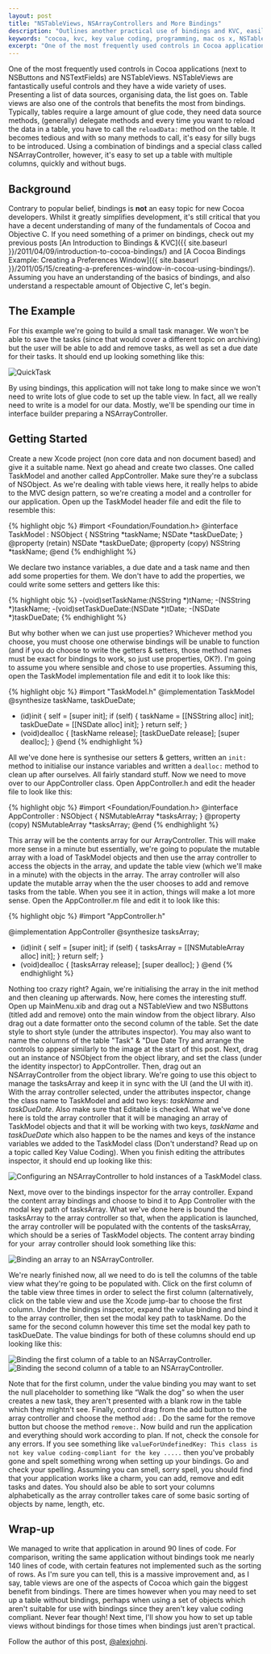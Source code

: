 ```yaml
---
layout: post
title: "NSTableViews, NSArrayControllers and More Bindings"
description: "Outlines another practical use of bindings and KVC, easily setting up a table using bindings to control the data source and delegate."
keywords: "cocoa, kvc, key value coding, programming, mac os x, NSTableView, NSArrayController, bindings"
excerpt: "One of the most frequently used controls in Cocoa applications (next to NSButtons and NSTextFields) are NSTableViews. NSTableViews are fantastically useful controls and they have a wide variety of uses. Presenting a list of data sources, organising data, the list goes on. Table views are also one of the controls that benefits the most from bindings. Typically, tables require a large amount of glue code, they need data source methods, (generally) delegate methods and every time you want to reload the data in a table, you have to call the <code>reloadData:</code> method on the table. It becomes tedious and with so many methods to call, it's easy for silly bugs to be introduced. Using a combination of bindings and a special class called NSArrayController, however, it's easy to set up a table with multiple columns, quickly and without bugs."
---
```


One of the most frequently used controls in Cocoa applications (next to NSButtons and NSTextFields) are NSTableViews. NSTableViews are fantastically useful controls and they have a wide variety of uses. Presenting a list of data sources, organising data, the list goes on. Table views are also one of the controls that benefits the most from bindings. Typically, tables require a large amount of glue code, they need data source methods, (generally) delegate methods and every time you want to reload the data in a table, you have to call the <code>reloadData:</code> method on the table. It becomes tedious and with so many methods to call, it's easy for silly bugs to be introduced. Using a combination of bindings and a special class called NSArrayController, however, it's easy to set up a table with multiple columns, quickly and without bugs.

<!--more-->

## Background

Contrary to popular belief, bindings is **not** an easy topic for new Cocoa developers. Whilst it greatly simplifies development, it's still critical that you have a decent understanding of many of the fundamentals of Cocoa and Objective C. If you need something of a primer on bindings, check out my previous posts [An Introduction to Bindings & KVC]({{ site.baseurl }}/2011/04/09/introduction-to-cocoa-bindings/) and [A Cocoa Bindings Example: Creating a Preferences Window]({{ site.baseurl }}/2011/05/15/creating-a-preferences-window-in-cocoa-using-bindings/). Assuming you have an understanding of the basics of bindings, and also understand a respectable amount of Objective C, let's begin.

## The Example

For this example we're going to build a small task manager. We won't be able to save the tasks (since that would cover a different topic on archiving) but the user will be able to add and remove tasks, as well as set a due date for their tasks. It should end up looking something like this:

<img title="QuickTask_example_screen.png" src="{{ site.baseurl }}/images/posts/2011/07/NSTableViewsNSArrayControllersandMoreBindings/quicktask_example_screen.png" alt="QuickTask"/>

By using bindings, this application will not take long to make since we won't need to write lots of glue code to set up the table view. In fact, all we really need to write is a model for our data. Mostly, we'll be spending our time in interface builder preparing a NSArrayController.

## Getting Started

Create a new Xcode project (non core data and non document based) and give it a suitable name. Next go ahead and create two classes. One called TaskModel and another called AppController. Make sure they're a subclass of NSObject. As we're dealing with table views here, it really helps to abide to the MVC design pattern, so we're creating a model and a controller for our application. Open up the TaskModel header file and edit the file to resemble this:

{% highlight objc %}
#import <Foundation/Foundation.h>
@interface TaskModel : NSObject {
	NSString *taskName;
	NSDate *taskDueDate;
}
@property (retain) NSDate *taskDueDate;
@property (copy) NSString *taskName;
@end
{% endhighlight %}

We declare two instance variables, a due date and a task name and then add some properties for them. We don't have to add the properties, we could write some setters and getters like this:

{% highlight objc %}
-(void)setTaskName:(NSString *)tName;
-(NSString *)taskName;
-(void)setTaskDueDate:(NSDate *)tDate;
-(NSDate *)taskDueDate;
{% endhighlight %}

But why bother when we can just use properties? Whichever method you choose, you must choose one otherwise bindings will be unable to function (and if you do choose to write the getters &amp; setters, those method names must be exact for bindings to work, so just use properties, OK?). I'm going to assume you where sensible and chose to use properties. Assuming this, open the TaskModel implementation file and edit it to look like this:

{% highlight objc %}
#import "TaskModel.h"
@implementation TaskModel
@synthesize taskName, taskDueDate;
- (id)init {
	self = [super init];
	if (self) {
		taskName = [[NSString alloc] init];
		taskDueDate = [[NSDate alloc] init];
	}
return self;
}
- (void)dealloc {
	[taskName release];
	[taskDueDate release];
	[super dealloc];
}
@end
{% endhighlight %}

All we've done here is synthesise our setters &amp; getters, written an `init:` method to initialise our instance variables and written a `dealloc:` method to clean up after ourselves. All fairly standard stuff. Now we need to move over to our AppController class. Open AppController.h and edit the header file to look like this:

{% highlight objc %}
#import <Foundation/Foundation.h>
@interface AppController : NSObject {
	NSMutableArray *tasksArray;
}
@property (copy) NSMutableArray *tasksArray;
@end
{% endhighlight %}

This array will be the contents array for our ArrayController. This will make more sense in a minute but essentially, we're going to populate the mutable array with a load of TaskModel objects and then use the array controller to access the objects in the array, and update the table view (which we'll make in a minute) with the objects in the array. The array controller will also update the mutable array when the the user chooses to add and remove tasks from the table. When you see it in action, things will make a lot more sense. Open the AppController.m file and edit it to look like this:

{% highlight objc %}
#import "AppController.h"

@implementation AppController
@synthesize tasksArray;

- (id)init {
	self = [super init];
	if (self) {
		tasksArray = [[NSMutableArray alloc] init];
	}
	return self;
}
- (void)dealloc {
	[tasksArray release];
	[super dealloc];
}
@end
{% endhighlight %}

Nothing too crazy right? Again, we're initialising the array in the init method and then cleaning up afterwards. Now, here comes the interesting stuff. Open up MainMenu.xib and drag out a NSTableView and two NSButtons (titled add and remove) onto the main window from the object library. Also drag out a date formatter onto the second column of the table. Set the date style to short style (under the attributes inspector). You may also want to name the columns of the table "Task" &amp; "Due Date Try and arrange the controls to appear similarly to the image at the start of this post. Next, drag out an instance of NSObject from the object library, and set the class (under the identity inspector) to AppController. Then, drag out an NSArrayController from the object library. We're going to use this object to manage the tasksArray and keep it in sync with the UI (and the UI with it). With the array controller selected, under the attributes inspector, change the class name to TaskModel and add two keys: *taskName* and *taskDueDate*. Also make sure that Editable is checked. What we've done here is told the array controller that it will be managing an array of TaskModel objects and that it will be working with two keys, *taskName* and *taskDueDate* which also happen to be the names and keys of the instance variables we added to the TaskModel class (Don't understand? Read up on a topic called Key Value Coding). When you finish editing the attributes inspector, it should end up looking like this:

<img title="Screen shot 2011-07-13 at 19.46.37.png" src="{{ site.baseurl }}/images/posts/2011/07/NSTableViewsNSArrayControllersandMoreBindings/screen-shot-2011-07-13-at-19-46-37.png" alt="Configuring an NSArrayController to hold instances of a TaskModel class." />

Next, move over to the bindings inspector for the array controller. Expand the content array bindings and choose to bind it to App Controller with the modal key path of tasksArray. What we've done here is bound the tasksArray to the array controller so that, when the application is launched, the array controller will be populated with the contents of the tasksArray, which should be a series of TaskModel objects. The content array binding for your  array controller should look something like this:

<img title="Screen shot 2011-07-13 at 19.49.45.png" src="{{ site.baseurl }}/images/posts/2011/07/NSTableViewsNSArrayControllersandMoreBindings/screen-shot-2011-07-13-at-19-49-45.png" alt="Binding an array to an NSArrayController." />

We're nearly finished now, all we need to do is tell the columns of the table view what they're going to be populated with. Click on the first column of the table view three times in order to select the first column (alternatively, click on the table view and use the Xcode jump-bar to choose the first column. Under the bindings inspector, expand the value binding and bind it to the array controller, then set the modal key path to taskName. Do the same for the second column however this time set the modal key path to taskDueDate. The value bindings for both of these columns should end up looking like this:

<img title="Screen shot 2011-07-13 at 19.55.33.png" src="{{ site.baseurl }}/images/posts/2011/07/NSTableViewsNSArrayControllersandMoreBindings/screen-shot-2011-07-13-at-19-55-33.png" alt="Binding the first column of a table to an NSArrayController."/>

<img title="Screen shot 2011-07-13 at 19.56.30.png" src="{{ site.baseurl }}/images/posts/2011/07/NSTableViewsNSArrayControllersandMoreBindings/screen-shot-2011-07-13-at-19-56-30.png" alt="Binding the second column of a table to an NSArrayController." />

Note that for the first column, under the value binding you may want to set the null placeholder to something like “Walk the dog” so when the user creates a new task, they aren't presented with a blank row in the table which they mightn't see. Finally, control drag from the add button to the array controller and choose the method `add:` . Do the same for the remove button but choose the method `remove:`. Now build and run the application and everything should work according to plan. If not, check the console for any errors. If you see something like `valueForUndefinedKey: This class is not key value coding-compliant for the key .....` then you've probably gone and spelt something wrong when setting up your bindings. Go and check your spelling. Assuming you can smell, sorry spell, you should find that your application works like a charm, you can add, remove and edit tasks and dates. You should also be able to sort your columns alphabetically as the array controller takes care of some basic sorting of objects by name, length, etc.

## Wrap-up

We managed to write that application in around 90 lines of code. For comparison, writing the same application without bindings took me nearly 140 lines of code, with certain features not implemented such as the sorting of rows. As I'm sure you can tell, this is a massive improvement and, as I say, table views are one of the aspects of Cocoa which gain the biggest benefit from bindings. There are times however when you may need to set up a table without bindings, perhaps when using a set of objects which aren't suitable for use with bindings since they aren't key value coding compliant. Never fear though! Next time, I'll show you how to set up table views without bindings for those times when bindings just aren't practical.

Follow the author of this post, [@alexjohnj](http://twitter.com/alexjohnj).